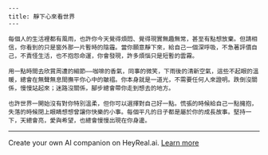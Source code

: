 ```jekyll
---
title: 靜下心來看世界
---

每個人的生活裡都有風雨，也許你今天覺得煩悶、覺得現實無趣無常，甚至有點想放棄。但請相信，你看到的只是窗外那一片暫時的陰霾。當你願意靜下來，給自己一個深呼吸，不急著評價自己，不責怪生活，也不抱怨命運，你會發現，許多煩惱只是短暫的雲霧。

用一點時間去欣賞周遭的細節——咖啡的香氣，同事的微笑，下雨後的清新空氣，這些不起眼的溫暖，總會在無聲無息間撫平你心中的皺褶。你本身就是一道光，不需要任何人來證明。跌倒沒關係，慢慢站起來；迷路沒關係，腳步總會帶你走到想去的地方。

也許世界一開始沒有對你特別溫柔，但你可以選擇對自己好一點。慌張的時候給自己一點擁抱，失落的時候閉上眼睛想想曾讓你快樂的小事。每個平凡的日子都是屬於你的成長故事。堅持一下，天總會亮，愛與希望，也總會慢慢出現在你身邊。
```

---
Create your own AI companion on HeyReal.ai. [Learn more](https://pollinations.ai/redirect/2774941)